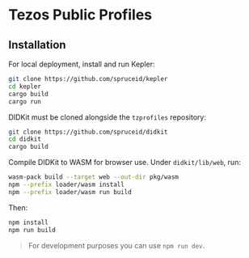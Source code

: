 # Tezos Public Profiles

## Installation

For local deployment, install and run Kepler:
```bash
git clone https://github.com/spruceid/kepler
cd kepler
cargo build
cargo run
```

DIDKit must be cloned alongside the `tzprofiles` repository:

```bash
git clone https://github.com/spruceid/didkit
cd didkit
cargo build
```

Compile DIDKit to WASM for browser use. Under `didkit/lib/web`, run:
```bash
wasm-pack build --target web --out-dir pkg/wasm
npm --prefix loader/wasm install
npm --prefix loader/wasm run build
```

Then:
```bash
npm install
npm run build
```
> For development purposes you can use `npm run dev`.
